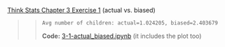 [Think Stats Chapter 3 Exercise 1](http://greenteapress.com/thinkstats2/html/thinkstats2004.html#toc31) (actual vs. biased)

>> `Avg number of children: actual=1.024205, biased=2.403679`
>>
>> **Code:** [3-1-actual_biased.ipynb](https://nbviewer.jupyter.org/github/emypar/dsp/blob/master/statistics/3-1-actual_biased.ipynb) (it includes the plot too)



